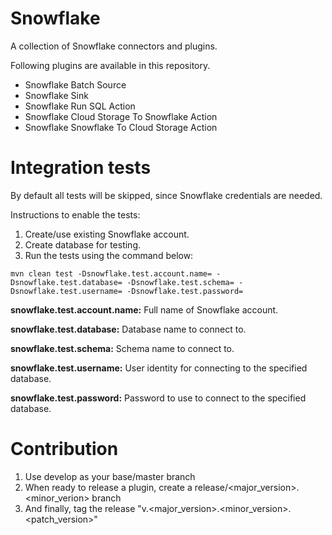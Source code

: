 # Snowflake

A collection of Snowflake connectors and plugins.

Following plugins are available in this repository.

  * Snowflake Batch Source
  * Snowflake Sink
  * Snowflake Run SQL Action
  * Snowflake Cloud Storage To Snowflake Action
  * Snowflake Snowflake To Cloud Storage Action

# Integration tests

By default all tests will be skipped, since Snowflake credentials are needed.

Instructions to enable the tests:
 1. Create/use existing Snowflake account.
 2. Create database for testing.
 3. Run the tests using the command below:

```
mvn clean test -Dsnowflake.test.account.name= -Dsnowflake.test.database= -Dsnowflake.test.schema= -Dsnowflake.test.username= -Dsnowflake.test.password=
```
**snowflake.test.account.name:** Full name of Snowflake account.

**snowflake.test.database:** Database name to connect to.

**snowflake.test.schema:** Schema name to connect to.

**snowflake.test.username:** User identity for connecting to the specified database.

**snowflake.test.password:** Password to use to connect to the specified database.

# Contribution

1. Use develop as your base/master branch
2. When ready to release a plugin, create a release/<major_version>.<minor_verion> branch
3. And finally, tag the release "v.<major_version>.<minor_version>.<patch_version>"